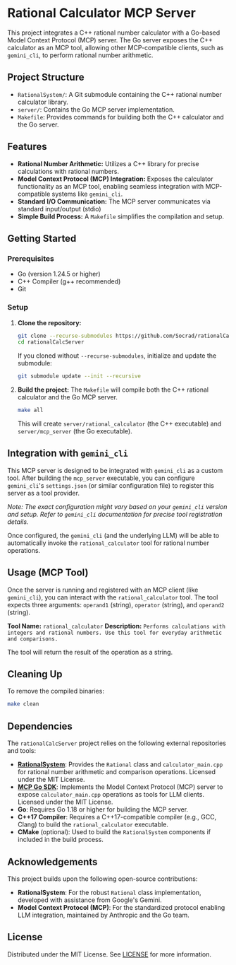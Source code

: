 # Rational Calculator MCP Server

This project integrates a C++ rational number calculator with a Go-based Model Context Protocol (MCP) server. The Go server exposes the C++ calculator as an MCP tool, allowing other MCP-compatible clients, such as `gemini_cli`, to perform rational number arithmetic.

## Project Structure

- `RationalSystem/`: A Git submodule containing the C++ rational number calculator library.
- `server/`: Contains the Go MCP server implementation.
- `Makefile`: Provides commands for building both the C++ calculator and the Go server.

## Features

- **Rational Number Arithmetic:** Utilizes a C++ library for precise calculations with rational numbers.
- **Model Context Protocol (MCP) Integration:** Exposes the calculator functionality as an MCP tool, enabling seamless integration with MCP-compatible systems like `gemini_cli`.
- **Standard I/O Communication:** The MCP server communicates via standard input/output (stdio)
- **Simple Build Process:** A `Makefile` simplifies the compilation and setup.

## Getting Started

### Prerequisites

- Go (version 1.24.5 or higher)
- C++ Compiler (g++ recommended)
- Git

### Setup

1.  **Clone the repository:**
    ```bash
    git clone --recurse-submodules https://github.com/Socrad/rationalCalcServer.git
    cd rationalCalcServer
    ```
    If you cloned without `--recurse-submodules`, initialize and update the submodule:
    ```bash
    git submodule update --init --recursive
    ```

2.  **Build the project:**
    The `Makefile` will compile both the C++ rational calculator and the Go MCP server.
    ```bash
    make all
    ```
    This will create `server/rational_calculator` (the C++ executable) and `server/mcp_server` (the Go executable).

## Integration with `gemini_cli`

This MCP server is designed to be integrated with `gemini_cli` as a custom tool. After building the `mcp_server` executable, you can configure `gemini_cli`'s `settings.json` (or similar configuration file) to register this server as a tool provider.

*Note: The exact configuration might vary based on your `gemini_cli` version and setup. Refer to `gemini_cli` documentation for precise tool registration details.*

Once configured, the `gemini_cli` (and the underlying LLM) will be able to automatically invoke the `rational_calculator` tool for rational number operations.

## Usage (MCP Tool)

Once the server is running and registered with an MCP client (like `gemini_cli`), you can interact with the `rational_calculator` tool. The tool expects three arguments: `operand1` (string), `operator` (string), and `operand2` (string).

**Tool Name:** `rational_calculator`
**Description:** `Performs calculations with integers and rational numbers. Use this tool for everyday arithmetic and comparisons.`

The tool will return the result of the operation as a string.

## Cleaning Up

To remove the compiled binaries:

```bash
make clean
```

## Dependencies

The `rationalCalcServer` project relies on the following external repositories and tools:

- **[RationalSystem](https://github.com/<user>/RationalSystem)**: Provides the `Rational` class and `calculator_main.cpp` for rational number arithmetic and comparison operations. Licensed under the MIT License.
- **[MCP Go SDK](https://pkg.go.dev/github.com/modelcontextprotocol/go-sdk/mcp)**: Implements the Model Context Protocol (MCP) server to expose `calculator_main.cpp` operations as tools for LLM clients. Licensed under the MIT License.
- **Go**: Requires Go 1.18 or higher for building the MCP server.
- **C++17 Compiler**: Requires a C++17-compatible compiler (e.g., GCC, Clang) to build the `rational_calculator` executable.
- **CMake** (optional): Used to build the `RationalSystem` components if included in the build process.

## Acknowledgements

This project builds upon the following open-source contributions:
- **RationalSystem**: For the robust `Rational` class implementation, developed with assistance from Google's Gemini.
- **Model Context Protocol (MCP)**: For the standardized protocol enabling LLM integration, maintained by Anthropic and the Go team.

## License

Distributed under the MIT License. See [LICENSE](./LICENSE) for more information.
